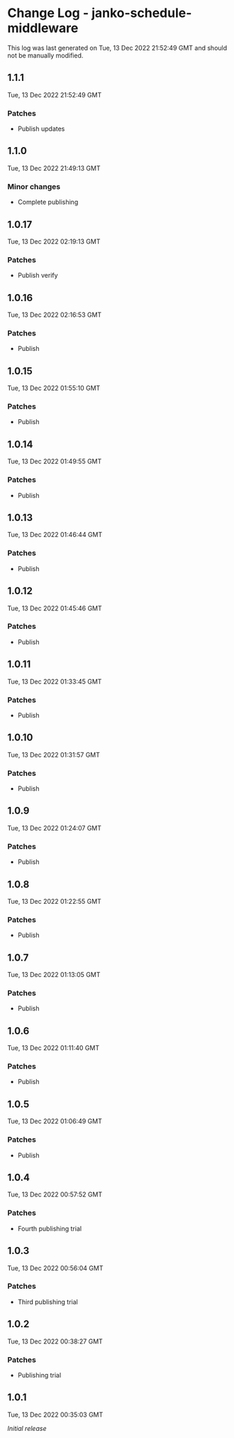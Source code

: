 # Change Log - janko-schedule-middleware

This log was last generated on Tue, 13 Dec 2022 21:52:49 GMT and should not be manually modified.

## 1.1.1
Tue, 13 Dec 2022 21:52:49 GMT

### Patches

- Publish updates

## 1.1.0
Tue, 13 Dec 2022 21:49:13 GMT

### Minor changes

- Complete publishing

## 1.0.17
Tue, 13 Dec 2022 02:19:13 GMT

### Patches

- Publish verify

## 1.0.16
Tue, 13 Dec 2022 02:16:53 GMT

### Patches

- Publish

## 1.0.15
Tue, 13 Dec 2022 01:55:10 GMT

### Patches

- Publish

## 1.0.14
Tue, 13 Dec 2022 01:49:55 GMT

### Patches

- Publish

## 1.0.13
Tue, 13 Dec 2022 01:46:44 GMT

### Patches

- Publish

## 1.0.12
Tue, 13 Dec 2022 01:45:46 GMT

### Patches

- Publish

## 1.0.11
Tue, 13 Dec 2022 01:33:45 GMT

### Patches

- Publish

## 1.0.10
Tue, 13 Dec 2022 01:31:57 GMT

### Patches

- Publish

## 1.0.9
Tue, 13 Dec 2022 01:24:07 GMT

### Patches

- Publish

## 1.0.8
Tue, 13 Dec 2022 01:22:55 GMT

### Patches

- Publish

## 1.0.7
Tue, 13 Dec 2022 01:13:05 GMT

### Patches

- Publish

## 1.0.6
Tue, 13 Dec 2022 01:11:40 GMT

### Patches

- Publish

## 1.0.5
Tue, 13 Dec 2022 01:06:49 GMT

### Patches

- Publish

## 1.0.4
Tue, 13 Dec 2022 00:57:52 GMT

### Patches

- Fourth publishing trial

## 1.0.3
Tue, 13 Dec 2022 00:56:04 GMT

### Patches

- Third publishing trial

## 1.0.2
Tue, 13 Dec 2022 00:38:27 GMT

### Patches

- Publishing trial

## 1.0.1
Tue, 13 Dec 2022 00:35:03 GMT

_Initial release_

